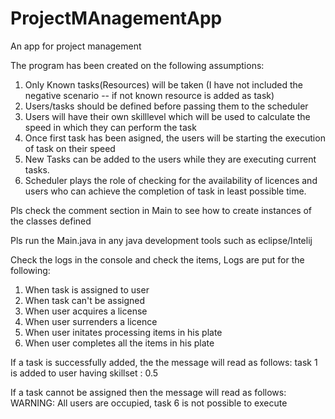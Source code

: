 # ProjectMAnagementApp
An app for project management

The program has been created on the following assumptions:
1. Only Known tasks(Resources) will be taken (I have not included the negative scenario -- if not known resource is added as task)
2. Users/tasks should be defined before passing them to the scheduler
3. Users will have their own skilllevel which will be used to calculate the speed in which they can perform the task
4. Once first task has been asigned, the users will be starting the execution of task on their speed
5. New Tasks can be added to the users while they are executing current tasks.
6. Scheduler plays the role of checking for the availability of licences and users who can achieve the completion of task in least possible time.

Pls check the comment section in Main to see how to create instances of the classes defined

Pls run the Main.java in any java development tools such as eclipse/Intelij

Check the logs in the console and check the items,
Logs are put for the following:
1. When task is assigned to user
2. When task can't be assigned
3. When user acquires a license
5. When user surrenders a licence
6. When user initates processing items in his plate
7. When user completes all the items in his plate

If a task is successfully added, the the message will read as follows:
task 1 is added to user having skillset : 0.5

If a task cannot be assigned then the message will read as follows:
WARNING: All users are occupied, task 6 is not possible to execute
